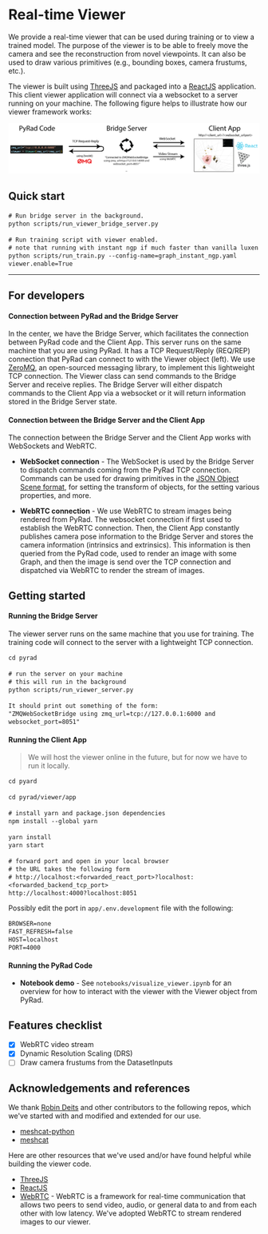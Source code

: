 # Real-time Viewer

We provide a real-time viewer that can be used during training or to view a trained model. The purpose of the viewer is to be able to freely move the camera and see the reconstruction from novel viewpoints. It can also be used to draw various primitives (e.g., bounding boxes, camera frustums, etc.).

The viewer is built using [ThreeJS](https://threejs.org/) and packaged into a [ReactJS](https://reactjs.org/) application. This client viewer application will connect via a websocket to a server running on your machine. The following figure helps to illustrate how our viewer framework works:

![visualize_dataset](data/media/viewer_figure.png)

## Quick start

```
# Run bridge server in the background.
python scripts/run_viewer_bridge_server.py

# Run training script with viewer enabled.
# note that running with instant ngp if much faster than vanilla luxen
python scripts/run_train.py --config-name=graph_instant_ngp.yaml viewer.enable=True
```

<hr>

## For developers

#### Connection between PyRad and the Bridge Server

In the center, we have the Bridge Server, which facilitates the connection between PyRad code and the Client App. This server runs on the same machine that you are using PyRad. It has a TCP Request/Reply (REQ/REP) connection that PyRad can connect to with the Viewer object (left). We use [ZeroMQ](https://zeromq.org/), an open-sourced messaging library, to implement this lightweight TCP connection. The Viewer class can send commands to the Bridge Server and receive replies. The Bridge Server will either dispatch commands to the Client App via a websocket or it will return information stored in the Bridge Server state.

#### Connection between the Bridge Server and the Client App

The connection between the Bridge Server and the Client App works with WebSockets and WebRTC.

- **WebSocket connection** - The WebSocket is used by the Bridge Server to dispatch commands coming from the PyRad TCP connection. Commands can be used for drawing primitives in the [JSON Object Scene format](https://github.com/mrdoob/three.js/wiki/JSON-Object-Scene-format-4), for setting the transform of objects, for the setting various properties, and more.

- **WebRTC connection** - We use WebRTC to stream images being rendered from PyRad. The websocket connection if first used to establish the WebRTC connection. Then, the Client App constantly publishes camera pose information to the Bridge Server and stores the camera information (intrinsics and extrinsics). This information is then queried from the PyRad code, used to render an image with some Graph, and then the image is send over the TCP connection and dispatched via WebRTC to render the stream of images.

## Getting started

#### Running the Bridge Server

The viewer server runs on the same machine that you use for training. The training code will connect to the server with a lightweight TCP connection.

```
cd pyrad

# run the server on your machine
# this will run in the background
python scripts/run_viewer_server.py

It should print out something of the form:
"ZMQWebSocketBridge using zmq_url=tcp://127.0.0.1:6000 and websocket_port=8051"
```

#### Running the Client App

> We will host the viewer online in the future, but for now we have to run it locally.

```
cd pyard

cd pyrad/viewer/app

# install yarn and package.json dependencies
npm install --global yarn

yarn install
yarn start

# forward port and open in your local browser
# the URL takes the following form
# http://localhost:<forwarded_react_port>?localhost:<forwarded_backend_tcp_port>
http://localhost:4000?localhost:8051
```

Possibly edit the port in `app/.env.development` file with the following:

```
BROWSER=none
FAST_REFRESH=false
HOST=localhost
PORT=4000
```

#### Running the PyRad Code

- **Notebook demo** - See `notebooks/visualize_viewer.ipynb` for an overview for how to interact with the viewer with the Viewer object from PyRad.

## Features checklist

- [x] WebRTC video stream
- [x] Dynamic Resolution Scaling (DRS)
- [ ] Draw camera frustums from the DatasetInputs

## Acknowledgements and references

We thank [Robin Deits](https://github.com/rdeits) and other contributors to the following repos, which we've started with and modified and extended for our use.

- [meshcat-python](https://github.com/rdeits/meshcat-python)
- [meshcat](https://github.com/rdeits/meshcat)

Here are other resources that we've used and/or have found helpful while building the viewer code.

- [ThreeJS](https://threejs.org/)
- [ReactJS](https://reactjs.org/)
- [WebRTC](https://webrtc.org/) - WebRTC is a framework for real-time communication that allows two peers to send video, audio, or general data to and from each other with low latency. We've adopted WebRTC to stream rendered images to our viewer.
